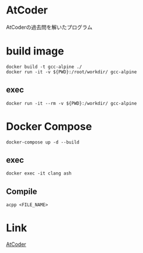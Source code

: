 # AtCoder
AtCoderの過去問を解いたプログラム  

# build image
```
docker build -t gcc-alpine ./
docker run -it -v ${PWD}:/root/workdir/ gcc-alpine 
```
## exec
```
docker run -it --rm -v ${PWD}:/workdir/ gcc-alpine
```

# Docker Compose
```
docker-compose up -d --build
```
## exec
```
docker exec -it clang ash
```
## Compile 
```
acpp <FILE_NAME>
```


# Link
[AtCoder](https://atcoder.jp/)
